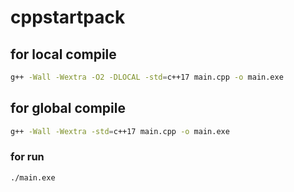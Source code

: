 # cppstartpack

## for local compile
```bash
g++ -Wall -Wextra -O2 -DLOCAL -std=c++17 main.cpp -o main.exe
```

## for global compile
```bash
g++ -Wall -Wextra -std=c++17 main.cpp -o main.exe
```

### for run
```bash
./main.exe
```